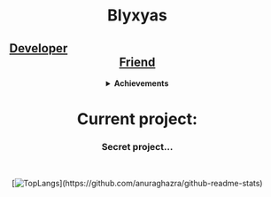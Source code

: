 <div align="center">

<h1><b>Blyxyas</b></h1>
<h2><a href="https://youtu.be/dQw4w9WgXcQ">Developer</a>&emsp;&emsp;&emsp;&emsp;&emsp;&emsp;&emsp;&emsp;&emsp;&emsp;&emsp;&emsp;&emsp;&emsp;&emsp;&emsp;&emsp;<a href="https://youtu.be/0rd7erzIT8s">Friend</a></h2>
<details><summary><b>Achievements</b></summary>
<h5><a href="https://github.com/Blyxyas/keepy">HTML based pseudolanguage + compiler (C++)</a></h5>
<h6>...</h6>
</details>

<h1><b>Current project:</b></h1>
<h3>Secret project...</h3>
<br>
  
  [![TopLangs](https://github-readme-stats.vercel.app/api/top-langs/?username=blyxyas&layout="compact")](https://github.com/anuraghazra/github-readme-stats)
  </div>
